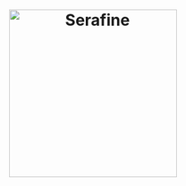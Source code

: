 <h1 align="center">
    <img alt="Serafine" src="https://universidade.serafine.com.br/static/media/logo.7dd80909.svg" width="300px" />
</h1>

